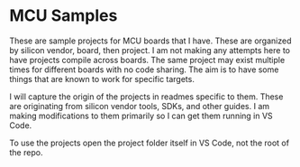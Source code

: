 # MCU Samples
These are sample projects for MCU boards that I have. These are organized by silicon vendor, board, then project. I am not making any attempts here to have projects compile across boards. The same project may exist multiple times for different boards with no code sharing. The aim is to have some things that are known to work for specific targets.

I will capture the origin of the projects in readmes specific to them. These are originating from silicon vendor tools, SDKs, and other guides. I am making modifications to them primarily so I can get them running in VS Code.

To use the projects open the project folder itself in VS Code, not the root of the repo.
